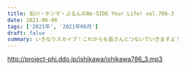 ```yaml
---
title: 石川・ホンマ・ぶるんのBe-SIDE Your Life! vol.786-3
date: 2021-06-06
tags: ['2021年', '2021年06月']
draft: false
summary: いきなりスカイプ！これからも皆さんとつないでいきますよ！
---
```


http://project-phi.ddo.jp/ishikawa/ishikawa786_3.mp3
